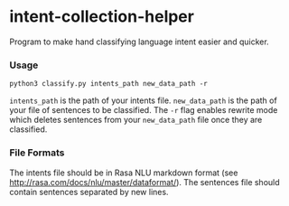 # intent-collection-helper
Program to make hand classifying language intent easier and quicker.

### Usage
```
python3 classify.py intents_path new_data_path -r
```
```intents_path``` is the path of your intents file.
```new_data_path``` is the path of your file of sentences to be classified.
The ```-r``` flag enables rewrite mode which deletes sentences from your ```new_data_path``` file once they are classified.

### File Formats
The intents file should be in Rasa NLU markdown format (see http://rasa.com/docs/nlu/master/dataformat/). The sentences file should contain sentences separated by new lines.